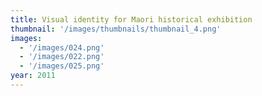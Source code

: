 ```yaml
---
title: Visual identity for Maori historical exhibition
thumbnail: '/images/thumbnails/thumbnail_4.png'
images:
  - '/images/024.png'
  - '/images/022.png'
  - '/images/025.png'
year: 2011
---
```

